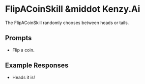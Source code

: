 # FlipACoinSkill &middot Kenzy.Ai

The FlipACoinSkill randomly chooses between heads or tails.

## Prompts

* Flip a coin.

## Example Responses

* Heads it is!